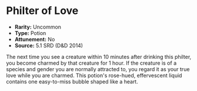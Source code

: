 # Philter of Love

- **Rarity:** Uncommon
- **Type:** Potion
- **Attunement:** No
- **Source:** 5.1 SRD (D&D 2014)

The next time you see a creature within 10 minutes after drinking this philter, you become charmed by that creature for 1 hour. If the creature is of a species and gender you are normally attracted to, you regard it as your true love while you are charmed. This potion's rose-hued, effervescent liquid contains one easy-to-miss bubble shaped like a heart.
